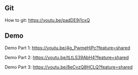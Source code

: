## Git ##

How to git: https://youtu.be/padDE9j1cxQ


## Demo ##

Demo Part 1: https://youtu.be/4g_PwmeHiPc?feature=shared

Demo Part 2: https://youtu.be/tLtLS39AbH4?feature=shared

Demo Part 3: https://youtu.be/8eCvzQ8HCLQ?feature=shared

